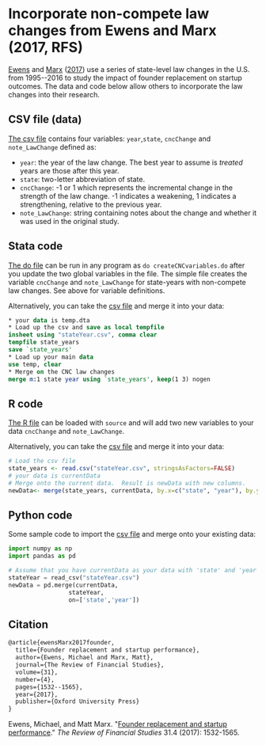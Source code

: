 # Incorporate non-compete law changes from Ewens and Marx (2017, RFS)

[Ewens](https://ewens.caltech.edu/research/) and [Marx](http://mattmarx.com/) ([2017](https://academic.oup.com/rfs/article/31/4/1532/4604800?guestAccessKey=c295e5d3-ff6e-4257-8dea-4d3167a9a7f5)) use a series of state-level law changes in the U.S. from 1995--2016 to study the impact of founder replacement on startup outcomes.   The data and code below allow others to incorporate the law changes into their research.

## CSV file (data)

[The csv file](https://github.com/michaelewens/noncompete_laws/blob/master/ncLawChanges.csv) contains four variables: `year`,`state`, `cncChange` and `note_LawChange` defined as:
* `year`: the year of the law change.  The best year to assume is _treated_ years are those after this year.
* `state`: two-letter abbreviation of state.
* `cncChange`: -1 or 1 which represents the incremental change in the strength of the law change.  -1 indicates a weakening, 1 indicates a strengthening, relative to the previous year.
* `note_LawChange`: string containing notes about the change and whether it was used in the original study.

## Stata code

[The do file](createCNCvariables.do) can be run in any program as `do createCNCvariables.do` after you update the two global variables in the file.  The simple file creates the variable `cncChange` and `note_LawChange` for state-years with non-compete law changes.   See above for variable definitions.

Alternatively, you can take the [csv file](https://github.com/michaelewens/noncompete_laws/blob/master/ncLawChanges.csv) and merge it into your data:

```Stata
* your data is temp.dta
* Load up the csv and save as local tempfile
insheet using "stateYear.csv", comma clear
tempfile state_years
save `state_years'
* Load up your main data
use temp, clear
* Merge on the CNC law changes
merge m:1 state year using `state_years', keep(1 3) nogen
```

## R code

[The R file](https://github.com/michaelewens/noncompete_laws/blob/master/createCNCvariables.R) can be loaded with `source` and will add two new variables to your data `cncChange` and `note_LawChange`.

Alternatively, you can take the [csv file](https://github.com/michaelewens/noncompete_laws/blob/master/ncLawChanges.csv) and merge it into your data:

```R
# Load the csv file
state_years <- read.csv("stateYear.csv", stringsAsFactors=FALSE)
# your data is currentData 
# Merge onto the current data.  Result is newData with new columns.
newData<- merge(state_years, currentData, by.x=c("state", "year"), by.y=c("state_yourData", "year_yourData"), all.y = TRUE)
```

## Python code

Some sample code to import the [csv file](https://github.com/michaelewens/noncompete_laws/blob/master/ncLawChanges.csv) and merge onto your existing data:

```python
import numpy as np
import pandas as pd

# Assume that you have currentData as your data with 'state' and 'year'
stateYear = read_csv("stateYear.csv")
newData = pd.merge(currentData,
                 stateYear,
                 on=['state','year'])
```

## Citation

```Latex
@article{ewensMarx2017founder,
  title={Founder replacement and startup performance},
  author={Ewens, Michael and Marx, Matt},
  journal={The Review of Financial Studies},
  volume={31},
  number={4},
  pages={1532--1565},
  year={2017},
  publisher={Oxford University Press}
}
```

Ewens, Michael, and Matt Marx. "[Founder replacement and startup performance](https://academic.oup.com/rfs/article/31/4/1532/4604800?guestAccessKey=c295e5d3-ff6e-4257-8dea-4d3167a9a7f5)." _The Review of Financial Studies_ 31.4 (2017): 1532-1565.
